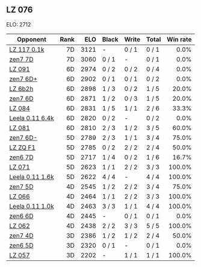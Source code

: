 ## LZ 076 ##

ELO: 2712

Opponent | Rank | ELO | Black | Write | Total | Win rate
---------|-----:|----:|-------|-------|-------|-------:
[LZ 117 0.1k](LZ%20117%200.1k.md) | 7D | 3121 | - | 0 / 1 | 0 / 1 | 0.0%
[zen7 7D](zen7%207D.md) | 7D | 3060 | 0 / 1 | - | 0 / 1 | 0.0%
[LZ 091](LZ%20091.md) | 6D | 2974 | 0 / 2 | 0 / 2 | 0 / 4 | 0.0%
[zen7 6D+](zen7%206D+.md) | 6D | 2902 | 0 / 1 | 0 / 1 | 0 / 2 | 0.0%
[LZ 6b2h](LZ%206b2h.md) | 6D | 2898 | 1 / 3 | 0 / 2 | 1 / 5 | 20.0%
[zen7 6D](zen7%206D.md) | 6D | 2871 | 1 / 2 | 0 / 3 | 1 / 5 | 20.0%
[LZ 084](LZ%20084.md) | 6D | 2831 | 1 / 5 | 1 / 1 | 2 / 6 | 33.3%
[Leela 0.11 6.4k](Leela%200.11%206.4k.md) | 6D | 2820 | 0 / 2 | - | 0 / 2 | 0.0%
[LZ 081](LZ%20081.md) | 6D | 2810 | 2 / 3 | 1 / 2 | 3 / 5 | 60.0%
[zen7 6D-](zen7%206D-.md) | 5D | 2789 | 2 / 3 | 1 / 1 | 3 / 4 | 75.0%
[LZ ZQ F1](LZ%20ZQ%20F1.md) | 5D | 2785 | 0 / 2 | 2 / 2 | 2 / 4 | 50.0%
[zen6 7D](zen6%207D.md) | 5D | 2717 | 1 / 4 | 0 / 2 | 1 / 6 | 16.7%
[LZ 071](LZ%20071.md) | 5D | 2623 | 1 / 1 | 2 / 2 | 3 / 3 | 100.0%
[Leela 0.11 1.6k](Leela%200.11%201.6k.md) | 5D | 2622 | 4 / 4 | - | 4 / 4 | 100.0%
[zen7 5D](zen7%205D.md) | 4D | 2545 | 1 / 2 | 2 / 2 | 3 / 4 | 75.0%
[LZ 066](LZ%20066.md) | 4D | 2464 | 1 / 1 | 2 / 2 | 3 / 3 | 100.0%
[Leela 0.11 1.0k](Leela%200.11%201.0k.md) | 4D | 2463 | 3 / 3 | 1 / 1 | 4 / 4 | 100.0%
[zen6 6D](zen6%206D.md) | 4D | 2445 | - | 0 / 1 | 0 / 1 | 0.0%
[LZ 062](LZ%20062.md) | 4D | 2438 | 2 / 2 | 3 / 3 | 5 / 5 | 100.0%
[zen7 4D](zen7%204D.md) | 3D | 2386 | 1 / 2 | 1 / 2 | 2 / 4 | 50.0%
[zen6 5D](zen6%205D.md) | 3D | 2320 | 0 / 1 | - | 0 / 1 | 0.0%
[LZ 057](LZ%20057.md) | 3D | 2202 | - | 1 / 1 | 1 / 1 | 100.0%
